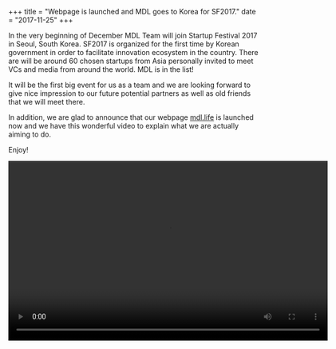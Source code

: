 +++
title = "Webpage is launched and MDL goes to Korea for SF2017."
date = "2017-11-25"
+++

In the very beginning of December MDL Team will join Startup Festival 2017 in Seoul, South Korea. SF2017 is organized for the first time by Korean government in order to facilitate innovation ecosystem in the country. There are will be around 60 chosen startups from Asia personally invited to meet VCs and media from around the world.  MDL is in the list!

It will be the first big event for us as a team and we are looking forward to give nice impression to our future potential partners as well as old friends that we will meet there.

In addition, we are glad to announce that our webpage [mdl.life](http://mdl.life) is launched now and we have this wonderful video to explain what we are actually aiming to do.

Enjoy!  



<video width="640" height="360" controls>
  <source src="https://gateway.ipfs.io/ipfs/QmVBECcf1tMtmu4mSXivXJj3NQr9kWjvQrWYpWikEB3ReB/MDL%20Intro%20Video.mp4" type="video/mp4">
Your browser does not support the video tag.
</video>
